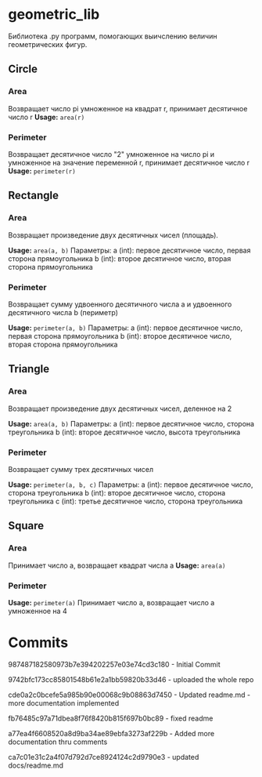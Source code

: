 # geometric_lib
Библиотека .py программ, помогающих выичслению величин геометрических фигур.

## Circle
### Area
Возвращает число pi умноженное на квадрат r, принимает десятичное число r
**Usage:** `area(r)`

### Perimeter
Возвращает десятичное число "2" умноженное на число pi и умноженное на значение переменной r, принимает десятичное число r
**Usage:** `perimeter(r)`

## Rectangle
### Area
Возвращает произведение двух десятичных чисел (площадь).

**Usage:** `area(a, b)`
Параметры:
			a (int): первое десятичное число, первая сторона прямоугольника
			b (int): второе десятичное число, вторая сторона прямоугольника

### Perimeter
Возвращает сумму удвоенного десятичного числа a и удвоенного десятичного числа b (периметр)

**Usage:** `perimeter(a, b)`
Параметры:
		a (int): первое десятичное число, первая сторона прямоугольника
		b (int): второе десятичное число, вторая сторона прямоугольника

## Triangle

### Area
Возвращает произведение двух десятичных чисел, деленное на 2

**Usage:** `area(a, b)`
Параметры:
			a (int): первое десятичное число, сторона треугольника
			b (int): второе десятичное число, высота треугольника

### Perimeter
Возвращает сумму трех десятичных чисел

**Usage:** `perimeter(a, b, c)`
Параметры:
			a (int): первое десятичное число, сторона треугольника 
			b (int): второе десятичное число, сторона треугольника 
			c (int): третье десятичное число, сторона треугольника 

## Square

### Area
Принимает число a, возвращает квадрат числа a
**Usage:** `area(a)`


### Perimeter
**Usage:** `perimeter(a)`
Принимает число a, возвращает число a умноженное на 4


# Commits
987487182580973b7e394202257e03e74cd3c180 - Initial Commit

9742bfc173cc85801548b61e2a1bb59820b33d46 - uploaded the whole repo

cde0a2c0bcefe5a985b90e00068c9b08863d7450 - Updated readme.md - more documentation implemented

fb76485c97a71dbea8f76f8420b815f697b0bc89 - fixed readme

a77ea4f6608520a8d9ba34ae89ebfa3273af229b - Added more documentation thru comments

ca7c01e31c2a4f07d792d7ce8924124c2d9790e3 - updated docs/readme.md

